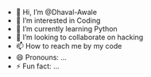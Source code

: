 - 👋 Hi, I’m @Dhaval-Awale
- 👀 I’m interested in Coding 
- 🌱 I’m currently learning Python
- 💞️ I’m looking to collaborate on hacking
- 📫 How to reach me by my code
- 😄 Pronouns: ...
- ⚡ Fun fact: ...

<!---
Dhaval-Awale/Dhaval-Awale is a ✨ special ✨ repository because its `README.md` (this file) appears on your GitHub profile.
You can click the Preview link to take a look at your changes.
--->
